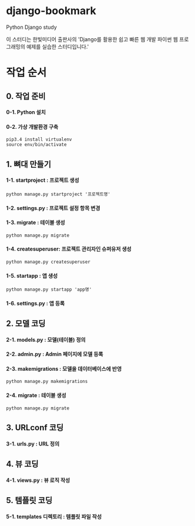 # django-bookmark
Python Django study

이 스터디는 한빛미디어 출판사의 'Django를 활용한 쉽고 빠른 웹 개발 파이썬 웹 프로그래밍의 예제를 실습한 스터디입니다.'


# 작업 순서

 ## 0. 작업 준비
   #### 0-1. Python 설치
   #### 0-2. 가상 개발환경 구축
    pip3.4 install virtualenv
    source env/bin/activate

 ## 1. 뼈대 만들기
   #### 1-1. startproject : 프로젝트 생성
    python manage.py startproject '프로젝트명'
   #### 1-2. settings.py : 프로젝트 설정 항목 변경
   #### 1-3. migrate : 테이블 생성
    python manage.py migrate
   #### 1-4. createsuperuser: 프로젝트 관리자인 슈퍼유저 생성
    python manage.py createsuperuser
   #### 1-5. startapp : 앱 생성
    python manage.py startapp 'app명'
   #### 1-6. settings.py : 앱 등록

 ## 2. 모델 코딩
   #### 2-1. models.py : 모델(테이블) 정의
   #### 2-2. admin.py : Admin 페이지에 모델 등록
   #### 2-3. makemigrations : 모델을 데이터베이스에 반영
    python manage.py makemigrations
   #### 2-4. migrate : 테이블 생성
    python manage.py migrate

 ## 3. URLconf 코딩
   #### 3-1. urls.py : URL 정의

 ## 4. 뷰 코딩
   #### 4-1. views.py : 뷰 로직 작성

 ## 5. 템플릿 코딩
   #### 5-1. templates 디렉토리 : 템플릿 파일 작성